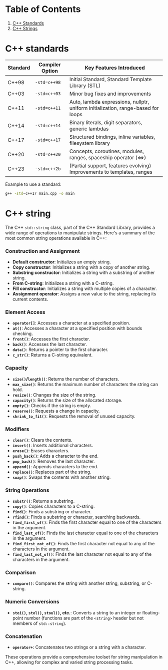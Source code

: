 
# Table of Contents
1. [C++ Standards](#c++-standards)
2. [C++ Strings](#c++-string)
   
#  C++ standards

| Standard | Compiler Option | Key Features Introduced                                            |
|----------|-----------------|---------------------------------------------------------------------|
| C++98    | `-std=c++98`    | Initial Standard, Standard Template Library (STL)                   |
| C++03    | `-std=c++03`    | Minor bug fixes and improvements                                    |
| C++11    | `-std=c++11`    | Auto, lambda expressions, nullptr, uniform initialization, range-based for loops |
| C++14    | `-std=c++14`    | Binary literals, digit separators, generic lambdas                  |
| C++17    | `-std=c++17`    | Structured bindings, inline variables, filesystem library           |
| C++20    | `-std=c++20`    | Concepts, coroutines, modules, ranges, spaceship operator (<=>)     |
| C++23    | `-std=c++2b`    | (Partial support, features evolving) Improvements to templates, ranges |

Example to use a standard:
```bash
g++ -std=c++17 main.cpp -o main
```

# C++ string

The C++ `std::string` class, part of the C++ Standard Library, provides a wide range of operations to manipulate strings. Here's a summary of the most common string operations available in C++:

### Construction and Assignment
- **Default constructor**: Initializes an empty string.
- **Copy constructor**: Initializes a string with a copy of another string.
- **Substring constructor**: Initializes a string with a substring of another string.
- **From C-string**: Initializes a string with a C-string.
- **Fill constructor**: Initializes a string with multiple copies of a character.
- **Assignment operator**: Assigns a new value to the string, replacing its current contents.

### Element Access
- **`operator[]`**: Accesses a character at a specified position.
- **`at()`**: Accesses a character at a specified position with bounds checking.
- **`front()`**: Accesses the first character.
- **`back()`**: Accesses the last character.
- **`data()`**: Returns a pointer to the first character.
- **`c_str()`**: Returns a C-string equivalent.

### Capacity
- **`size()`/`length()`**: Returns the number of characters.
- **`max_size()`**: Returns the maximum number of characters the string can hold.
- **`resize()`**: Changes the size of the string.
- **`capacity()`**: Returns the size of the allocated storage.
- **`empty()`**: Checks if the string is empty.
- **`reserve()`**: Requests a change in capacity.
- **`shrink_to_fit()`**: Requests the removal of unused capacity.

### Modifiers
- **`clear()`**: Clears the contents.
- **`insert()`**: Inserts additional characters.
- **`erase()`**: Erases characters.
- **`push_back()`**: Adds a character to the end.
- **`pop_back()`**: Removes the last character.
- **`append()`**: Appends characters to the end.
- **`replace()`**: Replaces part of the string.
- **`swap()`**: Swaps the contents with another string.

### String Operations
- **`substr()`**: Returns a substring.
- **`copy()`**: Copies characters to a C-string.
- **`find()`**: Finds a substring or character.
- **`rfind()`**: Finds a substring or character, searching backwards.
- **`find_first_of()`**: Finds the first character equal to one of the characters in the argument.
- **`find_last_of()`**: Finds the last character equal to one of the characters in the argument.
- **`find_first_not_of()`**: Finds the first character not equal to any of the characters in the argument.
- **`find_last_not_of()`**: Finds the last character not equal to any of the characters in the argument.

### Comparison
- **`compare()`**: Compares the string with another string, substring, or C-string.

### Numeric Conversions
- **`stoi()`, `stol()`, `stoul()`, etc.**: Converts a string to an integer or floating-point number (functions are part of the `<string>` header but not members of `std::string`).

### Concatenation
- **`operator+`**: Concatenates two strings or a string with a character.

These operations provide a comprehensive toolset for string manipulation in C++, allowing for complex and varied string processing tasks.
